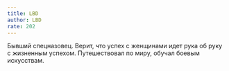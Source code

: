 ```yaml
---
title: LBD
author: LBD
rate: 202
---
```


Бывший спецназовец. Верит, что успех с женщинами идет рука об руку с жизненным успехом. Путешествовал по миру, обучал боевым искусствам.